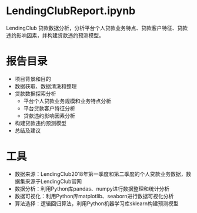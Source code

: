 # LendingClubReport.ipynb
LendingClub 贷款数据分析，分析平台个人贷款业务特点、贷款客户特征、贷款违约影响因素，并构建贷款违约预测模型。
# 报告目录
- 项目背景和目的
- 数据获取、数据清洗和整理
- 贷款数据探索分析
  - 平台个人贷款业务规模和业务特点分析
  - 平台贷款客户特征分析
  - 贷款违约影响因素分析
- 构建贷款违约预测模型
- 总结及建议
# 工具
- 数据来源：LendingClub2018年第一季度和第二季度的个人贷款业务数据，数据集来源于LendingClub官网
- 数据分析：利用Python库pandas、numpy进行数据整理和统计分析
- 数据可视化：利用Python库matplotlib、seaborn进行数据可视化分析
- 算法选择：逻辑回归算法，利用Python机器学习库sklearn构建预测模型
